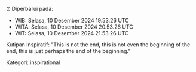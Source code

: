 ⏰ Diperbarui pada:
- WIB: Selasa, 10 Desember 2024 19.53.26 UTC
- WITA: Selasa, 10 Desember 2024 20.53.26 UTC
- WIT: Selasa, 10 Desember 2024 21.53.26 UTC

Kutipan Inspiratif:
"This is not the end, this is not even the beginning of the end, this is just perhaps the end of the beginning."


Kategori: inspirational

